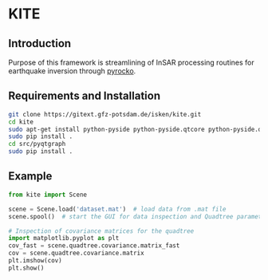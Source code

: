 # KITE
## Introduction
Purpose of this framework is streamlining of InSAR processing routines for earthquake inversion through [pyrocko](http://www.pyrocko.org).

## Requirements and Installation

```sh
git clone https://gitext.gfz-potsdam.de/isken/kite.git
cd kite
sudo apt-get install python-pyside python-pyside.qtcore python-pyside.qtopengl
sudo pip install .
cd src/pyqtgraph
sudo pip install .
```

## Example
```python
from kite import Scene

scene = Scene.load('dataset.mat')  # load data from .mat file
scene.spool()  # start the GUI for data inspection and Quadtree parametrisation

# Inspection of covariance matrices for the quadtree
import matplotlib.pyplot as plt
cov_fast = scene.quadtree.covariance.matrix_fast
cov = scene.quadtree.covariance.matrix
plt.imshow(cov)
plt.show()
```
